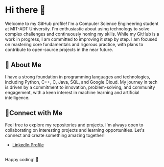 # Hi there 👋
Welcome to my GitHub profile! I'm a Computer Science Engineering student at MIT-ADT University. I'm enthusiastic about using technology to solve complex challenges and continuously honing my skills. While my GitHub is a work in progress, I am committed to improving it step by step. I am focused on mastering core fundamentals and rigorous practice, with plans to contribute to open-source projects in the near future.

## 🔭 About Me
I have a strong foundation in programming languages and technologies, including Python, C++, C, Java, SQL, and Google Cloud. My journey in tech is driven by a commitment to innovation, problem-solving, and community engagement, with a keen interest in machine learning and artificial intelligence.

## 👯Connect with Me
Feel free to explore my repositories and projects. I'm always open to collaborating on interesting projects and learning opportunities. Let's connect and create something amazing together!
- [LinkedIn Profile](https://www.linkedin.com/in/sejalbehera/)
</br>
Happy coding! 🚀

